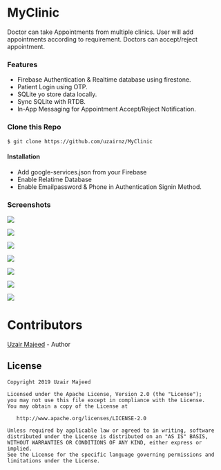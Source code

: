 # MyClinic
Doctor can take Appointments from multiple clinics.  User will add appointments according to requirement. Doctors can accept/reject appointment.     

### Features

- Firebase Authentication & Realtime database using firestone.
- Patient Login using OTP.
- SQLite yo store data locally.
- Sync SQLite with RTDB.
- In-App Messaging for Appointment Accept/Reject Notification. 

### Clone this Repo

`$ git clone https://github.com/uzairnz/MyClinic`

#### Installation

- Add google-services.json from your Firebase
- Enable Relatime Database
- Enable Emailpassword & Phone in Authentication Signin Method.

### Screenshots
![](https://github.com/uzairnz/MyClinic/blob/master/ss/Screenshot_20191005-086451_MyClinic.jpg)

![](https://github.com/uzairnz/MyClinic/blob/master/ss/Screenshot_20191005-094839_MyClinic.jpg)

![](https://github.com/uzairnz/MyClinic/blob/master/ss/Screenshot_20191005-084724_MyClinic.jpg)

![](https://github.com/uzairnz/MyClinic/blob/master/ss/Screenshot_20191005-084827_MyClinic.jpg)

![](https://github.com/uzairnz/MyClinic/blob/master/ss/Screenshot_20191005-083700_MyClinic.jpg)

![](https://github.com/uzairnz/MyClinic/blob/master/ss/Screenshot_20191005-085614_MyClinic.jpg)

![](https://github.com/uzairnz/MyClinic/blob/master/ss/Screenshot_20191005-083644_MyClinic.jpg)


# Contributors
[Uzair Majeed](https://github.com/uzairnz) - Author

License
-------

    Copyright 2019 Uzair Majeed

    Licensed under the Apache License, Version 2.0 (the "License");
    you may not use this file except in compliance with the License.
    You may obtain a copy of the License at

       http://www.apache.org/licenses/LICENSE-2.0

    Unless required by applicable law or agreed to in writing, software
    distributed under the License is distributed on an "AS IS" BASIS,
    WITHOUT WARRANTIES OR CONDITIONS OF ANY KIND, either express or implied.
    See the License for the specific language governing permissions and
    limitations under the License.
